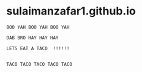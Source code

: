 # sulaimanzafar1.github.io
    BOO YAH BOO YAH BOO YAH
    
    DAB BRO HAY HAY HAY 
    
    LETS EAT A TACO  !!!!!! 
    
    
    TACO TACO TACO TACO TACO      
